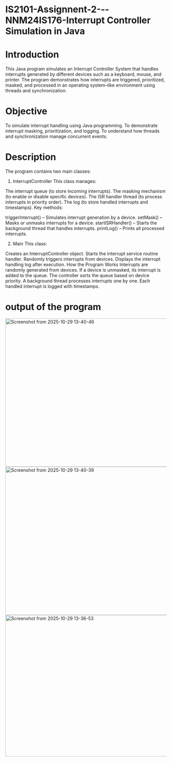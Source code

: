 # IS2101-Assignnent-2---NNM24IS176-Interrupt Controller Simulation in Java
# Introduction
This Java program simulates an Interrupt Controller System that handles interrupts generated by different devices such as a keyboard, mouse, and printer.
The program demonstrates how interrupts are triggered, prioritized, masked, and processed in an operating system–like environment using threads and synchronization.

# Objective
To simulate interrupt handling using Java programming.
To demonstrate interrupt masking, prioritization, and logging.
To understand how threads and synchronization manage concurrent events.

# Description
The program contains two main classes:

1. InterruptController
This class manages:

The interrupt queue (to store incoming interrupts).
The masking mechanism (to enable or disable specific devices).
The ISR handler thread (to process interrupts in priority order).
The log (to store handled interrupts and timestamps).
Key methods:

triggerInterrupt() – Simulates interrupt generation by a device.
setMask() – Masks or unmasks interrupts for a device.
startISRHandler() – Starts the background thread that handles interrupts.
printLog() – Prints all processed interrupts.

2. Main
This class:

Creates an InterruptController object.
Starts the interrupt service routine handler.
Randomly triggers interrupts from devices.
Displays the interrupt handling log after execution.
How the Program Works
Interrupts are randomly generated from devices.
If a device is unmasked, its interrupt is added to the queue.
The controller sorts the queue based on device priority.
A background thread processes interrupts one by one.
Each handled interrupt is logged with timestamps.

# output of the program

<img width="905" height="463" alt="Screenshot from 2025-10-29 13-40-46" src="https://github.com/user-attachments/assets/669a98d5-7875-4732-bea4-9afb51931537" />
<img width="905" height="463" alt="Screenshot from 2025-10-29 13-40-39" src="https://github.com/user-attachments/assets/38bae4d3-5dfa-40d1-858b-867f6bc392c5" />
<img width="721" height="442" alt="Screenshot from 2025-10-29 13-36-53" src="https://github.com/user-attachments/assets/c0f4a4ba-41a8-4aea-9601-cab80072b60b" />



